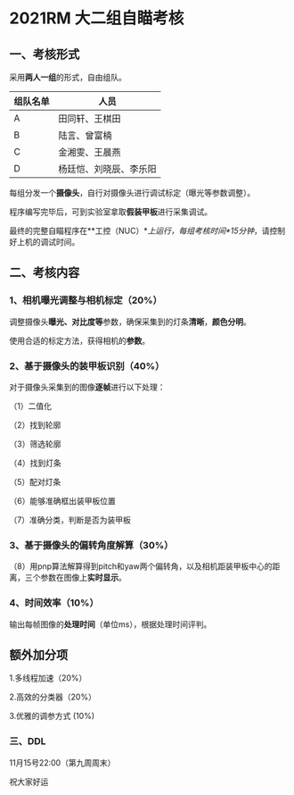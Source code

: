 # 2021RM 大二组自瞄考核

## 一、考核形式

采用**两人一组**的形式，自由组队。

| 组队名单 | 人员                   |
| -------- | ---------------------- |
| A        | 田同轩、王棋田         |
| B        | 陆言、曾富楠           |
| C        | 金湘雯、王晨燕         |
| D        | 杨廷恺、刘晓辰、李乐阳 |

每组分发一个**摄像头**，自行对摄像头进行调试标定（曝光等参数调整）。

程序编写完毕后，可到实验室拿取**假装甲板**进行采集调试。

最终的完整自瞄程序在**工控（NUC）\**上运行，每组考核时间\**15分钟**，请控制好上机的调试时间。

## 二、考核内容

### 1、相机曝光调整与相机标定（20%）

调整摄像头**曝光、对比度等**参数，确保采集到的灯条**清晰**，**颜色分明**。

使用合适的标定方法，获得相机的**参数**。

### 2、基于摄像头的装甲板识别（40%）

对于摄像头采集到的图像**逐帧**进行以下处理：

（1）二值化

（2）找到轮廓

（3）筛选轮廓

（4）找到灯条

（5）配对灯条

（6）能够准确框出装甲板位置

（7）准确分类，判断是否为装甲板

### 3、基于摄像头的偏转角度解算（30%）

（8）用pnp算法解算得到pitch和yaw两个偏转角，以及相机距装甲板中心的距离，三个参数在图像上**实时显示**。

### 4、时间效率（10%）

输出每帧图像的**处理时间**（单位ms），根据处理时间评判。

## 额外加分项

1.多线程加速（20%）

2.高效的分类器（20%）

3.优雅的调参方式 (10%)

### 三、DDL

11月15号22:00（第九周周末）

祝大家好运


